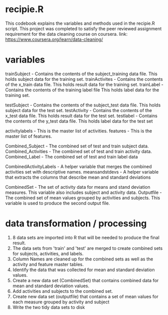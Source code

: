  
# recipie.R
This codebook explains the variables and methods used in the recipie.R script. 
This project was completed to satisfy the peer reviewed assignment requirement for the data cleaning course on coursera.
link: https://www.coursera.org/learn/data-cleaning/

# variables
trainSubject - Contains the contents of the subject_training data file.  This holds subject data for the training set.
trainActivites - Contains the contents of the x_train data file.  This holds result data for the training set.
trainLabel - Contains the contents of the training label file  This holds label data for the training set.

testSubject - Contains the contents of the subject_test data file.  This holds subject data for the test set.
testActivity - Contains the contents of the x_test data file.  This holds result data for the test set.
testlabel - Contains the contents of the y_test data file.  This holds label data for the test set

activitylabels - This is the master list of activities.
features - This is the master list of features.

Combined_Subject - The combined set of test and train subject data.
Combined_Activities - The combined set of test and train activity data.
Combined_Label - The combined set of test and train label data

CombinedActivityLabels - A helper variable that merges the combined activities set with descriptive names.
meansandstdevs - A helper variable that extracts the columns that describe mean and standard deviations

CombinedSet - The set of activity data for means and stand deviation measures.  This variable also includes subject and activity data. 
Outputfile - The combined set of mean values grouped by activities and subjects.  This variable is used to produce the second output file.


# data transformation / processing
1. 8 data sets are imported into R that will be needed to produce the final result.
2. The data sets from 'train' and 'test' are merged to create combined sets for subjects, activities, and labels.
3. Column Names are cleaned up for the combined sets as well as the activity and feature master tables.
4. Identify the data that was collected for mean and standard deviation values.
5. Create a new data set (CombinedSet) that contains combined data for mean and standard deviation values.
6. Add activities and subjects to the combined set.
7. Create  new data set (outputfile) that contains a set of mean values for each measure grouped by activity and subject
8. Write the two tidy data sets to disk
